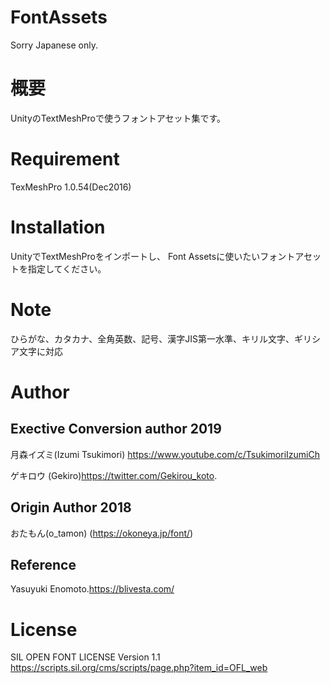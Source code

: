 # FontAssets

Sorry Japanese only. 
 
# 概要
UnityのTextMeshProで使うフォントアセット集です。
 
# Requirement

TexMeshPro 1.0.54(Dec2016)
 
 
# Installation
UnityでTextMeshProをインポートし、
Font Assetsに使いたいフォントアセットを指定してください。 
 
# Note
 
ひらがな、カタカナ、全角英数、記号、漢字JIS第一水準、キリル文字、ギリシア文字に対応
 
# Author

## Exective Conversion author 2019

 月森イズミ(Izumi Tsukimori) https://www.youtube.com/c/TsukimoriIzumiCh
 
 ゲキロウ (Gekiro)https://twitter.com/Gekirou_koto.

## Origin Author 2018
おたもん(o_tamon) (https://okoneya.jp/font/)
 
## Reference
 Yasuyuki Enomoto.https://blivesta.com/

 
# License
SIL OPEN FONT LICENSE Version 1.1
https://scripts.sil.org/cms/scripts/page.php?item_id=OFL_web